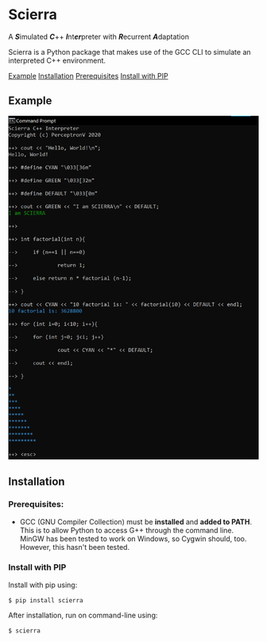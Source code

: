 # Scierra
A ***S***imulated ***C***++ ***I***nt***er***preter with ***R***ecurrent ***A***daptation

Scierra is a Python package that makes use of the GCC CLI to simulate an interpreted C++ environment.

[Example](#Example)
[Installation](#Installation)
    [Prerequisites](#Prerequisites)
    [Install with PIP](#Install-with-PIP)

## Example
![Basic Scierra Demo](static/basic_demo.png "Scierra Basic Demo")

## Installation
### Prerequisites:
* GCC (GNU Compiler Collection) must be **installed** and **added to PATH**.
    This is to allow Python to access G++ through the command line. MinGW has been tested to work on Windows, so Cygwin should, too. However, this hasn't been tested.

### Install with PIP
Install with pip using:

    $ pip install scierra
  
After installation, run on command-line using:

    $ scierra
